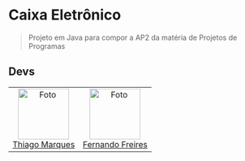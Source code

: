 # Caixa Eletrônico
> Projeto em Java para compor a AP2 da matéria de Projetos de Programas

## Devs

<table>
  <tr>
    <td align="center">
      <a href="#">
        <img src="https://github.com/tmmarquess.png" width="100px;" alt="Foto"/><br>
        <sub>
          <a href="https://github.com/tmmarquess">Thiago Marques</a>
        </sub>
      </a>
    </td>
    <td align="center">
      <a href="#">
        <img src="https://github.com/Fernando-freires.png" width="100px;" alt="Foto"/><br>
        <sub>
          <a href="https://github.com/Fernando-freires">Fernando Freires</a>
        </sub>
      </a>
    </td>
  </tr>
</table>